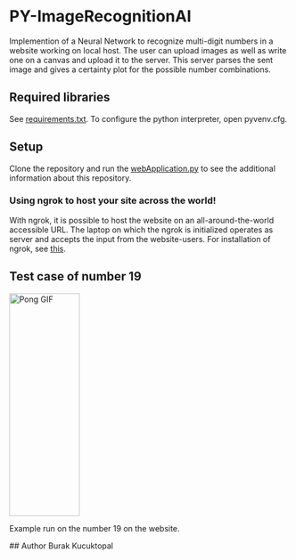 # PY-ImageRecognitionAI
Implemention of a Neural Network to recognize multi-digit numbers in a website working on local host. The user can upload images as well as write one on a canvas and upload it to the server. This server parses the sent image and gives a certainty plot for the possible number combinations.


## Required libraries
See <a href="https://github.com/BurakKTopal/PY-NumberRecognitionAI/blob/main/requirements.txt">requirements.txt</a>. To configure the python interpreter, open 
pyvenv.cfg.


## Setup
Clone the repository and run the <a href="https://github.com/BurakKTopal/PY-NumberRecognitionAI/blob/main/webApplication/webApplication.py">webApplication.py</a> to see the additional information about this repository. 

### Using ngrok to host your site across the world!
With ngrok, it is possible to host the website on an all-around-the-world accessible URL. The laptop on which the ngrok is initialized operates as server and accepts the input from the website-users. For installation of ngrok, see <a href="https://www.tutorialspoint.com/how-to-run-python-flask-app-online-using-ngrok">this</a>.

## Test case of number 19
<img src="file.gif" alt="Pong GIF" height=400 width = 50%>
<p>
  Example run on the number 19 on the website.
</p>
## Author
Burak Kucuktopal
